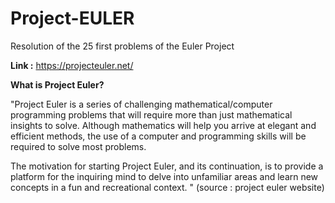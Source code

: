 # Project-EULER</br>
Resolution of the 25 first problems of the Euler Project</br>

**Link :** https://projecteuler.net/</br>


**What is Project Euler?**</br>

"Project Euler is a series of challenging mathematical/computer programming problems that will require more than just mathematical insights to solve. Although mathematics will help you arrive at elegant and efficient methods, the use of a computer and programming skills will be required to solve most problems.

The motivation for starting Project Euler, and its continuation, is to provide a platform for the inquiring mind to delve into unfamiliar areas and learn new concepts in a fun and recreational context.
" (source : project euler website)
